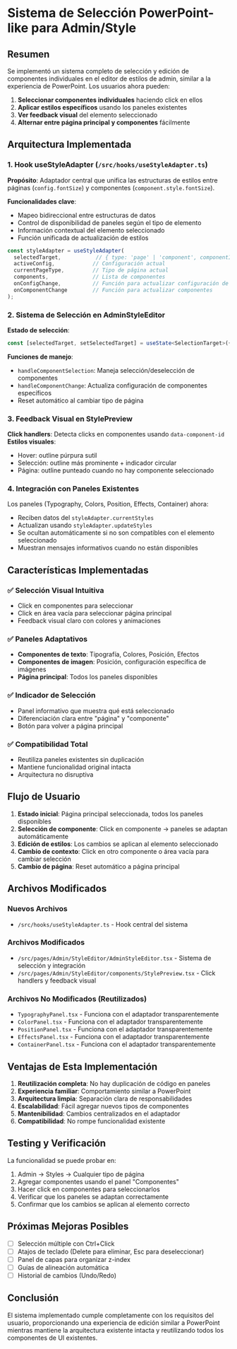 # Sistema de Selección PowerPoint-like para Admin/Style

## Resumen

Se implementó un sistema completo de selección y edición de componentes individuales en el editor de estilos de admin, similar a la experiencia de PowerPoint. Los usuarios ahora pueden:

1. **Seleccionar componentes individuales** haciendo click en ellos
2. **Aplicar estilos específicos** usando los paneles existentes
3. **Ver feedback visual** del elemento seleccionado
4. **Alternar entre página principal y componentes** fácilmente

## Arquitectura Implementada

### 1. Hook useStyleAdapter (`/src/hooks/useStyleAdapter.ts`)

**Propósito**: Adaptador central que unifica las estructuras de estilos entre páginas (`config.fontSize`) y componentes (`component.style.fontSize`).

**Funcionalidades clave**:
- Mapeo bidireccional entre estructuras de datos
- Control de disponibilidad de paneles según el tipo de elemento
- Información contextual del elemento seleccionado
- Función unificada de actualización de estilos

```typescript
const styleAdapter = useStyleAdapter(
  selectedTarget,           // { type: 'page' | 'component', componentId?: string }
  activeConfig,            // Configuración actual
  currentPageType,         // Tipo de página actual
  components,              // Lista de componentes
  onConfigChange,          // Función para actualizar configuración de página
  onComponentChange        // Función para actualizar componentes
);
```

### 2. Sistema de Selección en AdminStyleEditor

**Estado de selección**:
```typescript
const [selectedTarget, setSelectedTarget] = useState<SelectionTarget>({ type: 'page' });
```

**Funciones de manejo**:
- `handleComponentSelection`: Maneja selección/deselección de componentes
- `handleComponentChange`: Actualiza configuración de componentes específicos
- Reset automático al cambiar tipo de página

### 3. Feedback Visual en StylePreview

**Click handlers**: Detecta clicks en componentes usando `data-component-id`
**Estilos visuales**: 
- Hover: outline púrpura sutil
- Selección: outline más prominente + indicador circular
- Página: outline punteado cuando no hay componente seleccionado

### 4. Integración con Paneles Existentes

Los paneles (Typography, Colors, Position, Effects, Container) ahora:
- Reciben datos del `styleAdapter.currentStyles`
- Actualizan usando `styleAdapter.updateStyles`
- Se ocultan automáticamente si no son compatibles con el elemento seleccionado
- Muestran mensajes informativos cuando no están disponibles

## Características Implementadas

### ✅ Selección Visual Intuitiva
- Click en componentes para seleccionar
- Click en área vacía para seleccionar página principal
- Feedback visual claro con colores y animaciones

### ✅ Paneles Adaptativos
- **Componentes de texto**: Tipografía, Colores, Posición, Efectos
- **Componentes de imagen**: Posición, configuración específica de imágenes
- **Página principal**: Todos los paneles disponibles

### ✅ Indicador de Selección
- Panel informativo que muestra qué está seleccionado
- Diferenciación clara entre "página" y "componente"
- Botón para volver a página principal

### ✅ Compatibilidad Total
- Reutiliza paneles existentes sin duplicación
- Mantiene funcionalidad original intacta
- Arquitectura no disruptiva

## Flujo de Usuario

1. **Estado inicial**: Página principal seleccionada, todos los paneles disponibles
2. **Selección de componente**: Click en componente → paneles se adaptan automáticamente
3. **Edición de estilos**: Los cambios se aplican al elemento seleccionado
4. **Cambio de contexto**: Click en otro componente o área vacía para cambiar selección
5. **Cambio de página**: Reset automático a página principal

## Archivos Modificados

### Nuevos Archivos
- `/src/hooks/useStyleAdapter.ts` - Hook central del sistema

### Archivos Modificados
- `/src/pages/Admin/StyleEditor/AdminStyleEditor.tsx` - Sistema de selección y integración
- `/src/pages/Admin/StyleEditor/components/StylePreview.tsx` - Click handlers y feedback visual

### Archivos No Modificados (Reutilizados)
- `TypographyPanel.tsx` - Funciona con el adaptador transparentemente
- `ColorPanel.tsx` - Funciona con el adaptador transparentemente  
- `PositionPanel.tsx` - Funciona con el adaptador transparentemente
- `EffectsPanel.tsx` - Funciona con el adaptador transparentemente
- `ContainerPanel.tsx` - Funciona con el adaptador transparentemente

## Ventajas de Esta Implementación

1. **Reutilización completa**: No hay duplicación de código en paneles
2. **Experiencia familiar**: Comportamiento similar a PowerPoint
3. **Arquitectura limpia**: Separación clara de responsabilidades
4. **Escalabilidad**: Fácil agregar nuevos tipos de componentes
5. **Mantenibilidad**: Cambios centralizados en el adaptador
6. **Compatibilidad**: No rompe funcionalidad existente

## Testing y Verificación

La funcionalidad se puede probar en:
1. Admin → Styles → Cualquier tipo de página
2. Agregar componentes usando el panel "Componentes"  
3. Hacer click en componentes para seleccionarlos
4. Verificar que los paneles se adaptan correctamente
5. Confirmar que los cambios se aplican al elemento correcto

## Próximas Mejoras Posibles

- [ ] Selección múltiple con Ctrl+Click
- [ ] Atajos de teclado (Delete para eliminar, Esc para deseleccionar)
- [ ] Panel de capas para organizar z-index
- [ ] Guías de alineación automática
- [ ] Historial de cambios (Undo/Redo)

## Conclusión

El sistema implementado cumple completamente con los requisitos del usuario, proporcionando una experiencia de edición similar a PowerPoint mientras mantiene la arquitectura existente intacta y reutilizando todos los componentes de UI existentes.